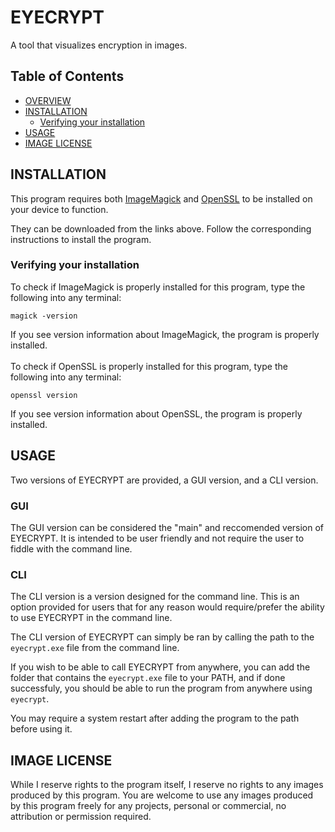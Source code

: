 # EYECRYPT
A tool that visualizes encryption in images.

## Table of Contents
- [OVERVIEW](#OVERVIEW)
- [INSTALLATION](#INSTALLATION)
  - [Verifying your installation](#Verifying-your-installation)
- [USAGE](#USAGE)
- [IMAGE LICENSE](#IMAGE-LICENSE)

## INSTALLATION
This program requires both [ImageMagick](https://imagemagick.org/script/download.php) and [OpenSSL](https://wiki.openssl.org/index.php/Binaries) to be installed on your device to function.

They can be downloaded from the links above. Follow the corresponding instructions to install the program.

### Verifying your installation
To check if ImageMagick is properly installed for this program, type the following into any terminal:
```
magick -version
```
If you see version information about ImageMagick, the program is properly installed.
<br></br>
To check if OpenSSL is properly installed for this program, type the following into any terminal:
```
openssl version
```
If you see version information about OpenSSL, the program is properly installed.

## USAGE
Two versions of EYECRYPT are provided, a GUI version, and a CLI version.

### GUI

The GUI version can be considered the "main" and reccomended version of EYECRYPT. It is intended to be user friendly and not require the user to fiddle with the command line.

### CLI

The CLI version is a version designed for the command line. This is an option provided for users that for any reason would require/prefer the ability to use EYECRYPT in the command line.

The CLI version of EYECRYPT can simply be ran by calling the path to the `eyecrypt.exe` file from the command line.

If you wish to be able to call EYECRYPT from anywhere, you can add the folder that contains the `eyecrypt.exe` file to your PATH, and if done successfuly, you should be able to run the program from anywhere using `eyecrypt`.

You may require a system restart after adding the program to the path before using it.

## IMAGE LICENSE
While I reserve rights to the program itself, I reserve no rights to any images produced by this program. 
You are welcome to use any images produced by this program freely for any projects, personal or commercial, no attribution or permission required.

